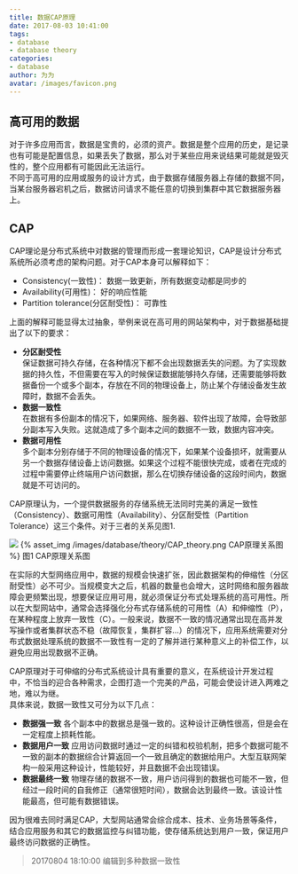 ```yaml
---
title: 数据CAP原理
date: 2017-08-03 10:41:00
tags:
- database
- database theory
categories:
- database
author: 为为
avatar: /images/favicon.png
---
```

## 高可用的数据

   对于许多应用而言，数据是宝贵的，必须的资产。数据是整个应用的历史，是记录也有可能是配置信息，如果丢失了数据，那么对于某些应用来说结果可能就是毁灭性的，整个应用都有可能因此无法运行。  
   不同于高可用的应用或服务的设计方式，由于数据存储服务器上存储的数据不同，当某台服务器宕机之后，数据访问请求不能任意的切换到集群中其它数据服务器上。

## CAP

   CAP理论是分布式系统中对数据的管理而形成一套理论知识，CAP是设计分布式系统所必须考虑的架构问题。对于CAP本身可以解释如下：
   * Consistency(一致性)： 数据一致更新，所有数据变动都是同步的
   * Availability(可用性)： 好的响应性能
   * Partition tolerance(分区耐受性)： 可靠性

   上面的解释可能显得太过抽象，举例来说在高可用的网站架构中，对于数据基础提出了以下的要求：

   * __分区耐受性__  
   保证数据可持久存储，在各种情况下都不会出现数据丢失的问题。为了实现数据的持久性，不但需要在写入的时候保证数据能够持久存储，还需要能够将数据备份一个或多个副本，存放在不同的物理设备上，防止某个存储设备发生故障时，数据不会丢失。  
   * __数据一致性__  
   在数据有多份副本的情况下，如果网络、服务器、软件出现了故障，会导致部分副本写入失败。这就造成了多个副本之间的数据不一致，数据内容冲突。
   * __数据可用性__  
   多个副本分别存储于不同的物理设备的情况下，如果某个设备损坏，就需要从另一个数据存储设备上访问数据。如果这个过程不能很快完成，或者在完成的过程中需要停止终端用户访问数据，那么在切换存储设备的这段时间内，数据就是不可访问的。

   CAP原理认为，一个提供数据服务的存储系统无法同时完美的满足一致性（Consistency）、数据可用性（Availability）、分区耐受性（Partition Tolerance）这三个条件。对于三者的关系见图1.

   ![](/images/database/theory/CAP_theory.png)
   {% asset_img /images/database/theory/CAP_theory.png CAP原理关系图 %}
   图1 CAP原理关系图

   在实际的大型网络应用中，数据的规模会快速扩张，因此数据架构的伸缩性（分区耐受性）必不可少。当规模变大之后，机器的数量也会增大，这时网络和服务器故障会更频繁出现，想要保证应用可用，就必须保证分布式处理系统的高可用性。所以在大型网站中，通常会选择强化分布式存储系统的可用性（A）和伸缩性（P），在某种程度上放弃一致性（C）。一般来说，数据不一致的情况通常出现在高并发写操作或者集群状态不稳（故障恢复，集群扩容...）的情况下，应用系统需要对分布式数据处理系统的数据不一致性有一定的了解并进行某种意义上的补偿工作，以避免应用出现数据不正确。  

   CAP原理对于可伸缩的分布式系统设计具有重要的意义，在系统设计开发过程中，不恰当的迎合各种需求，企图打造一个完美的产品，可能会使设计进入两难之地，难以为继。  
   具体来说，数据一致性又可分为以下几点：
   * __数据强一致__
   各个副本中的数据总是强一致的。这种设计正确性很高，但是会在一定程度上损耗性能。
   * __数据用户一致__
   应用访问数据时通过一定的纠错和校验机制，把多个数据可能不一致的副本的数据综合计算返回一个一致且确定的数据给用户。大型互联网架构一般采用这种设计，性能较好，并且数据不会出现错误。
   * __数据最终一致__
   物理存储的数据不一致，用户访问得到的数据也可能不一致，但经过一段时间的自我修正（通常很短时间），数据会达到最终一致。该设计性能最高，但可能有数据错误。

   因为很难去同时满足CAP，大型网站通常会综合成本、技术、业务场景等条件，结合应用服务和其它的数据监控与纠错功能，使存储系统达到用户一致，保证用户最终访问数据的正确性。

   > 20170804 18:10:00 编辑到多种数据一致性
